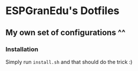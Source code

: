 # ESPGranEdu's Dotfiles
## My own set of configurations ^^

### Installation
Simply run `install.sh` and that should do the trick :)
